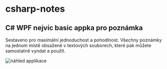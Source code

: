 # csharp-notes
## C# WPF nejvíc basic appka pro poznámka
Sestaveno pro maximální jednoduchost a pohodlnost.
Všechny poznámky na jednom místě obsažené v textových souborech, které pak můžete samostatně vyndat a použít.

![náhled applikace]("relative/Notes/img/nahled.png")